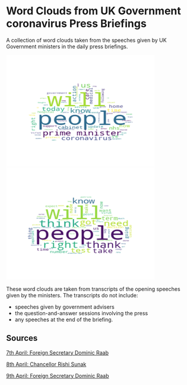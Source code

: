 # Word Clouds from UK Government coronavirus Press Briefings

A collection of word clouds taken from the speeches given by UK Government ministers in the daily press briefings.

<p>
  <img src="7thApril:DominicRaabwordCloud.png" title="7th April" alt="7th April: Dominic Raab" width="400" height="300"/>
  <img src="8thApril:RishiSunakwordCloud.png" title="8th April" alt="8th April: Rishi Sunak" width="400" height="300"/> 
</p>


These word clouds are taken from transcripts of the opening speeches given by the ministers. The transcripts do not include:
* speeches given by government advisers
* the question-and-answer sessions involving the press
* any speeches at the end of the briefing.

## __Sources__
[7th April: Foreign Secretary Dominic Raab](https://www.gov.uk/government/speeches/foreign-secretarys-statement-on-coronavirus-covid-19-7-april-2020)

[8th April: Chancellor Rishi Sunak](https://www.facebook.com/itvnews/videos/1017549141973687/?__so__=serp_videos_tab)

[9th April: Foreign Secretary Dominic Raab](https://www.gov.uk/government/speeches/foreign-secretarys-statement-on-coronavirus-covid-19-9-april-2020)
